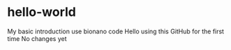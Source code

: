 # hello-world
My basic introduction use bionano code
Hello using this GitHub for the first time 
No changes yet
